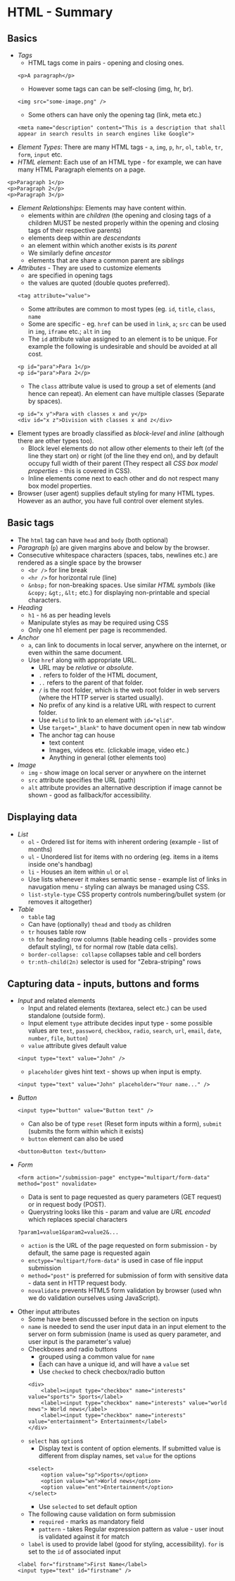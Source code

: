 # HTML - Summary

## Basics
- _Tags_
    * HTML tags come in pairs - opening and closing ones.
    ```
    <p>A paragraph</p>
    ```
    * However some tags can can be self-closing (img, hr, br).
    ```
    <img src="some-image.png" />
    ```
    * Some others can have only the opening tag (link, meta etc.)
    ```
    <meta name="description" content="This is a description that shall appear in search results in search engines like Google">
    ```
- _Element Types_: There are many HTML tags - ```a```, ```img```, ```p```, ```hr```, ```ol```, ```table```, ```tr```, ```form```, ```input``` etc.
- _HTML element_: Each use of an HTML type - for example, we can have many HTML Paragraph elements on a page.
```
<p>Paragraph 1</p>
<p>Paragraph 2</p>
<p>Paragraph 3</p>
```
- _Element Relationships_: Elements may have content within.
    * elements within are _children_ (the opening and closing tags of a children MUST be nested properly within the opening and closing tags of their respective parents)
    * elements deep within are _descendants_
    * an element within which another exists is its _parent_
    * We similarly define _ancestor_
    * elements that are share a common parent are _siblings_
- _Attributes_ - They are used to customize elements
    * are specified in opening tags
    * the values are quoted (double quotes preferred).
    ```
    <tag attribute="value">
    ```
    * Some attributes are common to most types (eg. ```id```, ```title```, ```class```, ```name```
    * Some are specific - eg. ```href``` can be used in ```link```, ```a```; ```src``` can be used in ```img```, ```iframe``` etc.; ```alt``` in ```img```
    * The ```id``` attribute value assigned to an element is to be unique. For example the following is undesirable and should be avoided at all cost.
    ```
    <p id="para">Para 1</p>
    <p id="para">Para 2</p>
    ```
    * The ```class``` attribute value is used to group a set of elements (and hence can repeat). An element can have multiple classes (Separate by spaces).
    ```
    <p id="x y">Para with classes x and y</p>
    <div id="x z">Division with classes x and z</div>
    ```
- Element types are broadly classified as _block-level_ and _inline_ (although there are other types too).
    * Block level elements do not allow other elements to their left (of the line they start on) or right (of the line they end on), and by default occupy full width of their parent (They respect all _CSS box model properties_ - this is covered in CSS).
    * Inline elements come next to each other and do not respect many box model properties.
- Browser (user agent) supplies default styling for many HTML types. However as an author, you have full control over element styles.

## Basic tags
- The ```html``` tag can have ```head``` and ```body``` (both optional)
- _Paragraph_ (```p```) are given margins above and below by the browser.
- Consecutive whitespace characters (spaces, tabs, newlines etc.) are rendered as a single space by the browser
    * ```<br />``` for line break
    * ```<hr />``` for horizontal rule (line)
    * ```&nbsp;``` for non-breaking spaces. Use similar _HTML symbols_ (like ```&copy;``` ```&gt;```, ```&lt;``` etc.) for displaying non-printable and special characters.
- _Heading_
    * ```h1``` - ```h6``` as per heading levels
    * Manipulate styles as may be required using CSS
    * Only one h1 element per page is recommended.
- _Anchor_
    * ```a```, can link to documents in local server, anywhere on the internet, or even within the same document.
    * Use ```href``` along with appropriate URL.
        * URL may be _relative_ or _absolute_.
        * ```.``` refers to folder of the HTML document,
        * ```..``` refers to the parent of that folder.
        * ```/``` is the  root folder, which is the web root folder in web servers (where the HTTP server is started usually).
        * No prefix of any kind is a relative URL with respect to current folder.
        * Use ```#elid``` to link to an element with ```id="elid"```.
        * Use ```target="_blank"``` to have document open in new tab window
        * The anchor tag can house 
            * text content
            * Images, videos etc. (clickable image, video etc.)
            * Anything in general (other elements too)
- _Image_
    * ```img``` - show image on local server or anywhere on the internet
    * ```src``` attribute specifies the URL (path)
    * ```alt``` attribute provides an alternative description if image cannot be shown - good as fallback/for accessibility.

## Displaying data
- _List_
    * ```ol``` - Ordered list for items with inherent ordering (example - list of months)
    * ```ul``` - Unordered list for items with no ordering (eg. items in a items inside one's handbag)
    * ```li``` - Houses an item within ```ul``` or ```ol```
    * Use lists whenever it makes semantic sense - example list of links in navugation menu - styling can always be managed using CSS.
    * ```list-style-type``` CSS property controls numbering/bullet system (or removes it altogether)
- _Table_
    * ```table``` tag
    * Can have (optionally) ```thead``` and ```tbody``` as children
    * ```tr``` houses table row
    * ```th``` for heading row columns (table heading cells - provides some default styling), ```td``` for normal row (table data cells).
    * ```border-collapse: collapse``` collapses table and cell borders
    * ```tr:nth-child(2n)``` selector is used for "Zebra-striping" rows

## Capturing data - inputs, buttons and forms
- _Input_ and related elements
    * Input and related elements (textarea, select etc.) can be used standalone (outside form).
    * Input element ```type``` attribute decides input type - some possible values are ```text```, ```password```, ```checkbox```,  ```radio```, ```search```, ```url```, ```email```, ```date```, ```number```, ```file```, ```button```)
    * ```value``` attribute gives default value
    ```
    <input type="text" value="John" />
    ```
    * ```placeholder``` gives hint text - shows up when input is empty.
    ```
    <input type="text" value="John" placeholder="Your name..." />
    ```
- _Button_
    ```
    <input type="button" value="Button text" />
    ```
    * Can also be of type ```reset``` (Reset form inputs within a form), ```submit``` (submits the form within which it exists)
    * ```button``` element can also be used
    ```
    <button>Button text</button>
    ```
- _Form_
    ```
   <form action="/submission-page" enctype="multipart/form-data" method="post" novalidate> 
   ```
   * Data is sent to page requested as query parameters (GET request) or in request body (POST).
   * Querystring looks like this - param and value are _URL encoded_ which replaces special characters
   ```
   ?param1=value1&param2=value2&...
   ```
   * ```action``` is the URL of the page requested on form submission - by default, the same page is requested again
   * ```enctype="multipart/form-data"``` is used in case of file inpput submission
   * ```method="post"``` is preferred for submission of form with sensitive data - data sent in HTTP request body.
   * ```novalidate``` prevents HTML5 form validation by browser (used whn we do validation ourselves using JavaScript).
* Other input attributes
    * Some have been discussed before in the section on inputs
    * ```name``` is needed to send the user input data in an input element to the server on form submission (name is used as query parameter, and user input is the parameter's value)
    * Checkboxes and radio buttons
        * grouped using a common value for ```name```
        * Each can have a unique id, and will have a ```value``` set
        * Use ```checked``` to check checbox/radio button
        ```
        <div>
            <label><input type="checkbox" name="interests" value="sports"> Sports</label>
            <label><input type="checkbox" name="interests" value="world news"> World news</label>
            <label><input type="checkbox" name="interests" value="entertainment"> Entertainment</label>
        </div>
        ```
    * ```select```  has ```option```s
        * Display text is content of option elements. If submitted value is different from display names, set ```value``` for the options
        ```
        <select>
            <option value="sp">Sports</option>
            <option value="wn">World news</option>
            <option value="ent">Entertainment</option>
        </select>
        ```
        * Use ```selected``` to set default option
    * The following cause validation on form submission
        * ```required``` - marks as mandatory field
        * ```pattern``` - takes Regular expression pattern as value - user inout is validated against it for match
    * ```label``` is used to provide label (good for styling, accessibility).
        ```for``` is set to the ```id``` of associated input
    ```
    <label for="firstname">First Name</label>
    <input type="text" id="firstname" />
    ```
    
